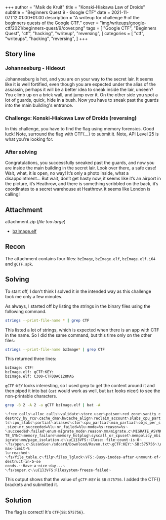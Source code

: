 +++
author = "Maik de Kruif"
title = "Konski-Hiakawa Law of Droids"
subtitle = "Beginners Quest 9 - Google CTF"
date = 2021-11-07T12:01:00+01:00
description = "A writeup for challenge 9 of the beginners quests of the Google CTF."
cover = "img/writeups/google-ctf/2021/beginners-quest/9/cover.png"
tags = [
    "Google CTF",
    "Beginners Quest",
    "ctf",
    "hacking",
    "writeup",
    "reversing",
]
categories = [
    "ctf",
    "writeups",
    "hacking",
    "reversing",
]
+++

## Story line

### Johannesburg - Hideout

Johannesburg is hot, and you are on your way to the secret lair. It seems like it is well fortified, even though you are expected under the alias of the assassin, perhaps it will be a better idea to sneak inside the lair, unseen? You climb up on a brick wall, and jump over it. On the other side you spot a lot of guards, quick, hide in a bush. Now you have to sneak past the guards into the main building's entrance.

### Challenge: Konski-Hiakawa Law of Droids (reversing)

In this challenge, you have to find the flag using memory forensics. Good luck! Note, surround the flag with CTF{...} to submit it. Note, API Level 25 is what you're looking for.

### After solving

Congratulations, you successfully sneaked past the guards, and now you are inside the main building in the secret lair. Look over there, a safe case! Wait, what, it is open, no way! It’s only a photo inside, what a disappointment... But wait, don’t get hasty now, it seems like it’s an airport in the picture, it’s Heathrow, and there is something scribbled on the back, it’s coordinates to a secret warehouse at Heathrow, it seems like London is calling!

## Attachment

attachment.zip (_file too large_)

- [bzImage.elf](/files/writeups/google-ctf/2021/beginners-quest/9/bzImage.elf)

## Recon

The attachment contains four files: `bzImage`, `bzImage.elf`, `bzImage.elf.i64` and `gCTF.apk`.

## Solving

To start off, I don't think I solved it in the intended way as this challenge took me only a few minutes.

As always, I started off by listing the strings in the binary files using the following command.

```sh
strings --print-file-name * | grep CTF
```

This listed a lot of strings, which is expected when there is an app with CTF in the name. So I did the same command, but this time only on the other files:

```sh
strings --print-file-name bzImage* | grep CTF
```

This returned three lines:

```text
bzImage: CTF!
bzImage.elf: gCTF:KEY:
bzImage.elf: C300-CTFDDAC128MAG
```

`gCTF:KEY` looks interesting, so I used grep to get the content around it and then piped it into bat (`cat` would work as well, but `bat` looks nicer) to see the non-printable characters.

```sh
grep -B 2 -A 2 -a gCTF bzImage.elf | bat -A
```

```text
␀free_calls␀alloc_calls␀validate␀store_user␀poison␀red_zone␀sanity_checks␀total_objects␀slabs␀
destroy_by_rcu␀cache_dma␀hwcache_align␀reclaim_account␀slabs_cpu_partial␀objects_partial␀objec
ts␀cpu_slabs␀partial␀aliases␀ctor␀cpu_partial␀min_partial␀objs_per_slab␀object_size␀align␀slab
_size␀nr_succeeded=%lu·nr_failed=%lu·mode=%s·reason=%s␊
␀succeeded␀failed␀enum·migrate_mode␀reason␀mm/migrate.c␀MIGRATE_ASYNC␀MIGRATE_SYNC_LIGHT␀MIGRA
TE_SYNC␀memory_failure␀memory_hotplug␀syscall_or_cpuset␀mempolicy_mbind␀cma␀mm_migrate_pages␀m
igrate␀mm/page_isolation.c␀\u{1}3VFS:·Close:·file·count·is·0␊
␀fs/open.c␀SusanSue␀/sdcard/Download/Raven.txt␀gCTF:KEY:␀SB:575756␀\u{1}6VFS:·file-max·limit·%
lu·reached␊
␀fs/file_table.c␀filp␀files_lglock␀VFS:·Busy·inodes·after·unmount·of·%s.·Self-destruct·in·5·se
conds.··Have·a·nice·day...␊
␀fs/super.c␀\u{1}3VFS:Filesystem·freeze·failed␊
```

This output shows that the value of `gCTF:KEY` is `SB:575756`. I added the CTF{} brackets and submitted it.

## Solution

The flag is correct! It's `CTF{SB:575756}`.
